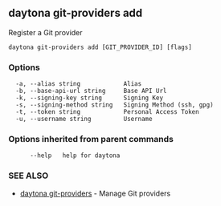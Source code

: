 ## daytona git-providers add

Register a Git provider

```
daytona git-providers add [GIT_PROVIDER_ID] [flags]
```

### Options

```
  -a, --alias string            Alias
  -b, --base-api-url string     Base API Url
  -k, --signing-key string      Signing Key
  -s, --signing-method string   Signing Method (ssh, gpg)
  -t, --token string            Personal Access Token
  -u, --username string         Username
```

### Options inherited from parent commands

```
      --help   help for daytona
```

### SEE ALSO

* [daytona git-providers](daytona_git-providers.md)	 - Manage Git providers

